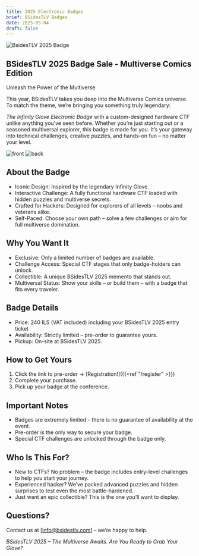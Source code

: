 ```yaml
---
title: 2025 Electronic Badges
brief: BSidesTLV Badges
date: 2025-05-04
draft: false
---
```



<img src="/images/Elec_badge/BsidesTLV_2025_1080x1920.png" alt="BsidesTLV 2025 Badge">


## BSidesTLV 2025 Badge Sale - Multiverse Comics Edition

Unleash the Power of the Multiverse



This year, BSidesTLV takes you deep into the Multiverse Comics universe.
To match the theme, we’re bringing you something truly legendary:


*The Infinity Glove Electronic Badge* with a custom-designed hardware CTF unlike anything you’ve seen before.
Whether you’re just starting out or a seasoned multiversal explorer, this badge is made for you.
It’s your gateway into technical challenges, creative puzzles, and hands-on fun – no matter your level.


<img src="/images/Elec_badge/front.png" alt="front">

<img src="/images/Elec_badge/back.png" alt="back">


## About the Badge
* Iconic Design: Inspired by the legendary Infinity Glove.
* Interactive Challenge: A fully functional hardware CTF loaded with hidden puzzles and multiverse secrets.
* Crafted for Hackers: Designed for explorers of all levels – noobs and veterans alike.
* Self-Paced: Choose your own path – solve a few challenges or aim for full multiverse domination.


## Why You Want It
* Exclusive: Only a limited number of badges are available.
* Challenge Access: Special CTF stages that only badge-holders can unlock.
* Collectible: A unique BSidesTLV 2025 memento that stands out.
* Multiversal Status: Show your skills – or build them – with a badge that fits every traveler.


## Badge Details
* Price: 240 ILS (VAT included) including your BSidesTLV 2025 entry ticket
* Availability: Strictly limited – pre-order to guarantee yours.
* Pickup: On-site at BSidesTLV 2025.


## How to Get Yours
1. Click the link to pre-order -> [Registration!]({{<ref "/register" >}})
2. Complete your purchase.
3. Pick up your badge at the conference.


## Important Notes
* Badges are extremely limited – there is no guarantee of availability at the event.
* Pre-order is the only way to secure your badge.
* Special CTF challenges are unlocked through the badge only.


## Who Is This For?
* New to CTFs? No problem – the badge includes entry-level challenges to help you start your journey.
* Experienced hacker? We’ve packed advanced puzzles and hidden surprises to test even the most battle-hardened.
* Just want an epic collectible? This is the one you’ll want to display.


## Questions?
Contact us at [info@bsidestlv.com] – we’re happy to help.


*BSidesTLV 2025 – The Multiverse Awaits. Are You Ready to Grab Your Glove?*
